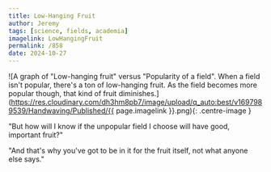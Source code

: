 ```yaml
---
title: Low-Hanging Fruit
author: Jeremy
tags: [science, fields, academia]
imagelink: LowHangingFruit
permalink: /858
date: 2024-10-27
---
```


![A graph of "Low-hanging fruit" versus "Popularity of a field". When a field isn't popular, there's a ton of low-hanging fruit. As the field becomes more popular though, that kind of fruit diminishes.](https://res.cloudinary.com/dh3hm8pb7/image/upload/q_auto:best/v1697989539/Handwaving/Published/{{ page.imagelink }}.png){: .centre-image }

"But how will I know if the unpopular field I choose will have good, important fruit?"

"And that's why you've got to be in it for the fruit itself, not what anyone else says."
